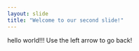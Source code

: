 ```yaml
---
layout: slide
title: "Welcome to our second slide!"
---
```

hello world!!!
Use the left arrow to go back!
